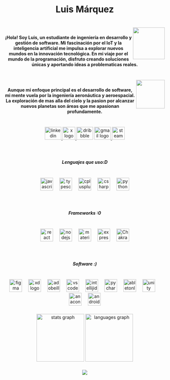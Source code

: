 <h1 align="center">Luis Márquez</h1>

###

<br clear="both">

<img align="right" height="100" src="https://i.pinimg.com/originals/9d/9b/d1/9d9bd13afce1a798d22ecfd9897730ed.gif"  />

###

<h4 align="center">¡Hola! Soy Luis, un estudiante de ingeniería en desarrollo y gestión de software. Mi fascinación por el IoT y la inteligencia artificial me impulsa a explorar nuevos mundos en la innovación tecnológica. En mi viaje por el mundo de la programación, disfruto creando soluciones únicas y aportando ideas a problematicas reales.</h4>

###

<br clear="both">

<img align="right" height="90" src="https://www.ahiva.info/Gifs-Animados/Transporte-aereo/Cohetes/Cohete-21.gif"  />

###

<h4 align="center">Aunque mi enfoque principal es el desarrollo de software, mi mente vuela por la ingeniería aeronáutica y aeroespacial. La exploración de mas alla del cielo y la pasion por alcanzar nuevos planetas son áreas que me apasionan profundamente.</h4>

###

<br clear="both">

<div align="center">
  <a href="https://www.linkedin.com/in/luis-iv%C3%A1n-m%C3%A1rquez-azuara-a09114292/" target="_blank">
    <img src="https://raw.githubusercontent.com/maurodesouza/profile-readme-generator/master/src/assets/icons/social/linkedin/default.svg" width="52" height="40" alt="linkedin logo"  />
  </a>
  <a href="https://x.com/Luisivmaraz" target="_blank">
    <img src="https://freepnglogo.com/images/all_img/1691832581twitter-x-icon-png.png" width="40" height="40" alt="x logo"  />
  </a>
  <img src="https://raw.githubusercontent.com/maurodesouza/profile-readme-generator/master/src/assets/icons/social/dribbble/default.svg" width="52" height="40" alt="dribbble logo"  />
  <a href="luisivmaraz03@gmail.com" target="_blank">
    <img src="https://raw.githubusercontent.com/maurodesouza/profile-readme-generator/master/src/assets/icons/social/gmail/default.svg" width="52" height="40" alt="gmail logo"  />
  </a>
  <img src="https://icones.pro/wp-content/uploads/2022/05/icone-steam-bleue.png" width="40" height="40" alt="steam logo"  />
</div>

###

<br clear="both">

<h5 align="center">Lenguajes que uso:D</h5>

###

<br clear="both">

<div align="center">
  <img src="https://cdn.jsdelivr.net/gh/devicons/devicon/icons/javascript/javascript-original.svg" height="40" alt="javascript logo"  />
  <img width="12" />
  <img src="https://cdn.jsdelivr.net/gh/devicons/devicon/icons/typescript/typescript-original.svg" height="40" alt="typescript logo"  />
  <img width="12" />
  <img src="https://cdn.jsdelivr.net/gh/devicons/devicon/icons/cplusplus/cplusplus-original.svg" height="40" alt="cplusplus logo"  />
  <img width="12" />
  <img src="https://cdn.jsdelivr.net/gh/devicons/devicon/icons/csharp/csharp-original.svg" height="40" alt="csharp logo"  />
  <img width="12" />
  <img src="https://cdn.jsdelivr.net/gh/devicons/devicon/icons/python/python-original.svg" height="40" alt="python logo"  />
</div>

###

<br clear="both">

<h5 align="center">Frameworks :0</h5>

###

<br clear="both">

<div align="center">
  <img src="https://cdn.jsdelivr.net/gh/devicons/devicon/icons/react/react-original.svg" height="40" alt="react logo"  />
  <img width="12" />
  <img src="https://cdn.jsdelivr.net/gh/devicons/devicon/icons/nodejs/nodejs-original.svg" height="40" alt="nodejs logo"  />
  <img width="12" />
  <img src="https://skillicons.dev/icons?i=materialui" height="40" alt="materialui logo"  />
  <img width="12" />
  <img src="https://cdn.jsdelivr.net/gh/devicons/devicon/icons/express/express-original.svg" height="40" alt="express logo"  />
  <img width="12" />
  <img src="https://img.icons8.com/?size=512&id=r9QJ0VFFrn7T&format=png" height="40" alt="Chakra Ui"  />
</div>

###

<br clear="both">

<h5 align="center">Software :)</h5>

###

<br clear="both">

<div align="center">
  <img src="https://cdn.jsdelivr.net/gh/devicons/devicon/icons/figma/figma-original.svg" height="40" alt="figma logo"  />
  <img width="12" />
  <img src="https://cdn.simpleicons.org/adobexd/FF61F6" height="40" alt="xd logo"  />
  <img width="12" />
  <img src="https://cdn.simpleicons.org/adobeillustrator/FF9A00" height="40" alt="adobeillustrator logo"  />
  <img width="12" />
  <img src="https://skillicons.dev/icons?i=vscode" height="40" alt="vscode logo"  />
  <img width="12" />
  <img src="https://skillicons.dev/icons?i=idea" height="40" alt="intellijidea logo"  />
  <img width="12" />
  <img src="https://cdn.jsdelivr.net/gh/devicons/devicon/icons/pycharm/pycharm-original.svg" height="40" alt="pycharm logo"  />
  <img width="12" />
  <img src="https://skillicons.dev/icons?i=ableton" height="40" alt="abletonlive logo"  />
  <img width="12" />
  <img src="https://skillicons.dev/icons?i=unity" height="40" alt="unity logo"  />
  <img width="12" />
  <img src="https://cdn.simpleicons.org/anaconda/44A833" height="40" alt="anaconda logo"  />
  <img width="12" />
  <img src="https://skillicons.dev/icons?i=androidstudio" height="40" alt="androidstudio logo"  />
</div>

###

<div align="center">
  <img src="https://github-readme-stats.vercel.app/api?username=luisivmaraz&hide_title=false&hide_rank=false&show_icons=true&include_all_commits=true&count_private=true&disable_animations=false&theme=dracula&locale=en&hide_border=false&order=1" height="150" alt="stats graph"  />
  <img src="https://github-readme-stats.vercel.app/api/top-langs?username=luisivmaraz&locale=en&hide_title=false&layout=compact&card_width=320&langs_count=5&theme=dracula&hide_border=false&order=2" height="150" alt="languages graph"  />
</div>

###


<div align="center">
  <img src="https://profile-counter.glitch.me/luisivmaraz/count.svg?"  />
</div>

###
